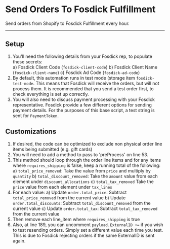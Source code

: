 # Send Orders To Fosdick Fulfillment
Send orders from Shopify to Fosdick Fulfillment every hour. 

---
## Setup
1. You'll need the following details from your Fosdick rep, to populate these secrets:  
 a) Fosdick Client Code (`fosdick-client-code`)
 b) Fosdick Client Name (`fosdick-client-name`)
 c) Fosdick Ad Code (`fosdick-ad-code`)
2. By default, this automation runs in test mode (storage item `fosdick-test-mode`. This means that Fosdick will receive the orders, but will not process them.  It is recommended that you send a test order first, to check everything is set up correctly.
3. You will also need to discuss payment processing with your Fosdick representative. Fosdick provide a few different options for sending payment details. For the purposes of this base script, a test string is sent for `PaymentToken`.

## Customizations
1. If desired, the code can be optimized to exclude non physical order line items being submitted (e.g. gift cards)
2. You will need to add a method to pass to 'preProcess' on line 53. 
3. This method should loop through the order line items and for any items where `requires_shipping` is false, keep a running total of the following:   
 a) `total_price_removed`: Take the value from `price` and multiply by  `quantity`
 b) `total_discount_removed`: Take the `amount`  value from each element under `discount_allocations`
 c) `total_tax_removed` Take the `price`  value from each element under `tax_lines`
4. For each value: 
 a) Update `order.total_price`: Subtract `total_price_removed` from the current value
 b) Update `order.total_discounts`: Subtract `total_discount_removed` from the current value
 c) Update `order.total_tax`: Subtract `total_tax_removed` from the current value
5. Then remove each line_item where `requires_shipping` is true
6. Also, at line 189, you can uncomment `payload.ExternalID +=` if you wish to test resending orders. Simply set a different value each time you test. This is due to Fosdick rejecting orders if the same ExternalID is sent again.

